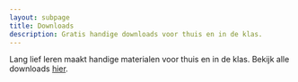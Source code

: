 ```yaml
---
layout: subpage
title: Downloads
description: Gratis handige downloads voor thuis en in de klas.
---
```


Lang lief leren maakt handige materialen voor thuis en in de klas. Bekijk alle downloads [hier](https://langliefleren.carrd.co/).
